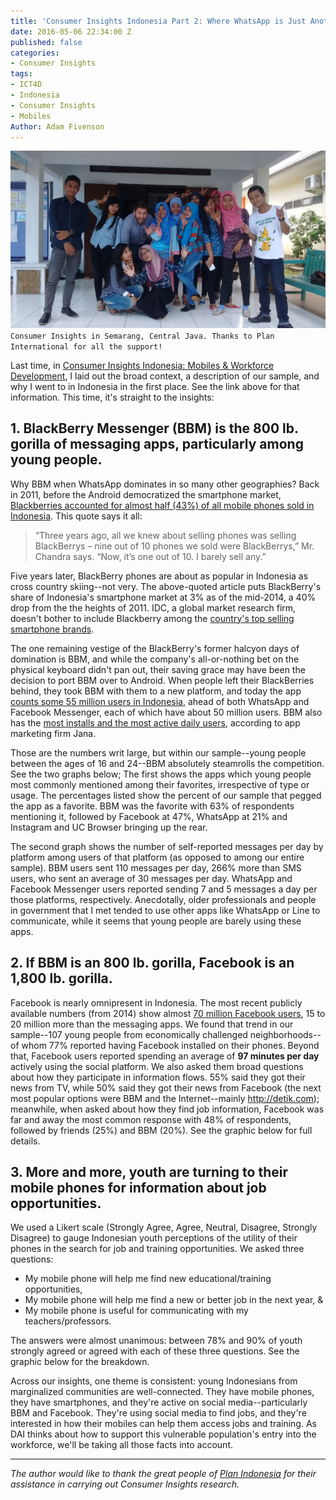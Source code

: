 ```yaml
---
title: 'Consumer Insights Indonesia Part 2: Where WhatsApp is Just Another BBM clone'
date: 2016-05-06 22:34:00 Z
published: false
categories:
- Consumer Insights
tags:
- ICT4D
- Indonesia
- Consumer Insights
- Mobiles
Author: Adam Fivenson
---
```


![IMG_20160401_121015615.jpg](/uploads/IMG_20160401_121015615.jpg)
`Consumer Insights in Semarang, Central Java. Thanks to Plan International for all the support!`

Last time, in [Consumer Insights Indonesia: Mobiles & Workforce Development](http://dai-global-digital.com/consumer%20insights/2016/05/17/indonesia-consumer-insights.html), I laid out the broad context, a description of our sample, and why I went to in Indonesia in the first place. See the link above for that information. This time, it's straight to the insights:

## 1. BlackBerry Messenger (BBM) is the 800 lb. gorilla of messaging apps, particularly among young people.

Why BBM when WhatsApp dominates in so many other geographies?  Back in 2011, before the Android democratized the smartphone market, [Blackberries accounted for almost half (43%) of all mobile phones sold in Indonesia](http://www.theglobeandmail.com/report-on-business/international-business/lack-of-global-knowledge-has-cost-blackberry-indonesia/article21432165/). This quote says it all:

> “Three years ago, all we knew about selling phones was selling BlackBerrys – nine out of 10 phones we sold were BlackBerrys,” Mr. Chandra says. “Now, it’s one out of 10. I barely sell any.”

Five years later, BlackBerry phones are about as popular in Indonesia as cross country skiing--not very. The above-quoted article puts BlackBerry's share of Indonesia's smartphone market at 3% as of the mid-2014, a 40% drop from the the heights of 2011. IDC, a global market research firm, doesn't bother to include Blackberry among the [country's top selling smartphone brands](https://www.idc.com/getdoc.jsp?containerId=prAP41041116).

The one remaining vestige of the BlackBerry's former halcyon days of domination is BBM, and while the company's all-or-nothing bet on the physical keyboard didn't pan out, their saving grace may have been the decision to port BBM over to Android. When people left their BlackBerries behind, they took BBM with them to a new platform, and today the app [counts some 55 million users in Indonesia](http://blogs.wsj.com/digits/2016/02/29/why-blackberry-is-a-hit-in-indonesia/), ahead of both WhatsApp and Facebook Messenger, each of which have about 50 million users. BBM also has the [most installs and the most active daily users](https://blog.jana.com/2015/06/18/top-messenger-apps-in-indonesia/), according to app marketing firm Jana.

Those are the numbers writ large, but within our sample--young people between the ages of 16 and 24--BBM absolutely steamrolls the competition. See the two graphs below; The first shows the apps which young people most commonly mentioned among their favorites, irrespective of type or usage. The percentages listed show the percent of our sample that pegged the app as a favorite. BBM was the favorite with 63% of respondents mentioning it, followed by Facebook at 47%, WhatsApp at 21% and Instagram and UC Browser bringing up the rear.

<script id="infogram_0_73daef7e-f91b-449f-9c10-44214117e967" title="Favorite apps 2" src="//e.infogr.am/js/embed.js?gOo" type="text/javascript"></script>

The second graph shows the number of self-reported messages per day by platform among users of that platform (as opposed to among our entire sample). BBM users sent 110 messages per day, 266% more than SMS users, who sent an average of 30 messages per day. WhatsApp and Facebook Messenger users reported sending 7 and 5 messages a day per those platforms, respectively. Anecdotally, older professionals and people in government that I met tended to use other apps like WhatsApp or Line to communicate, while it seems that young people are barely using these apps.

<script id="infogram_0_N4e6sWYz1zPSPnOl" title="Messages per day" src="//e.infogr.am/js/embed.js?dAU" type="text/javascript"></script>

## 2. If BBM is an 800 lb. gorilla, Facebook is an 1,800 lb. gorilla.

Facebook is nearly omnipresent in Indonesia. The most recent publicly available numbers (from 2014) show almost [70 million Facebook users](http://blogs.wsj.com/digits/2014/06/27/facebook-users-in-indonesia-rise-to-69-million/), 15 to 20 million more than the messaging apps. We found that trend in our sample--107 young people from economically challenged neighborhoods--of whom 77% reported having Facebook installed on their phones. Beyond that, Facebook users reported spending an average of **97 minutes per day** actively using the social platform. We also asked them broad questions about how they participate in information flows. 55% said they got their news from TV, while 50% said they got their news from Facebook (the next most popular options were BBM and the Internet--mainly http://detik.com); meanwhile, when asked about how they find job information, Facebook was far and away the most common response with 48% of respondents, followed by friends (25%) and BBM (20%). See the graphic below for full details.

<script id="infogram_0_b8e5ebe4-db97-4eb8-858e-7da42733599c" title="Copy: Info Flows and Indonesian Youth" src="//e.infogr.am/js/embed.js?DPi" type="text/javascript"></script>

## 3. More and more, youth are turning to their mobile phones for information about job opportunities.

We used a Likert scale (Strongly Agree, Agree, Neutral, Disagree, Strongly Disagree) to gauge Indonesian youth perceptions of the utility of their phones in the search for job and training opportunities. We asked three questions:

* My mobile phone will help me find new educational/training opportunities,
* My mobile phone will help me find a new or better job in the next year, &
* My mobile phone is useful for communicating with my teachers/professors.

The answers were almost unanimous: between 78% and 90% of youth strongly agreed or agreed with each of these three questions. See the graphic below for the breakdown.

<script id="infogram_0_2oRP1aq33YePvkNa" title="Likert" src="//e.infogr.am/js/embed.js?7eO" type="text/javascript"></script>

Across our insights, one theme is consistent: young Indonesians from marginalized communities are well-connected. They have mobile phones, they have smartphones, and they're active on social media--particularly BBM and Facebook. They're using social media to find jobs, and they're interested in how their mobiles can help them access jobs and training. As DAI thinks about how to support this vulnerable population's entry into the workforce, we'll be taking all those facts into account. 

***

*The author would like to thank the great people of [Plan Indonesia](https://plan-international.org/indonesia) for their assistance in carrying out Consumer Insights research.*